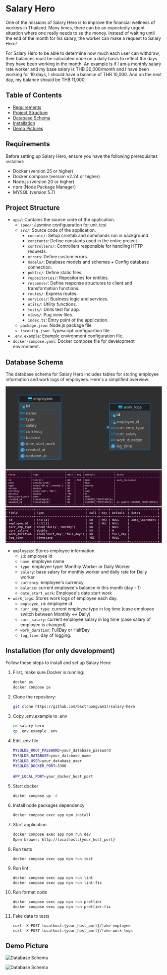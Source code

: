 # Salary Hero

One of the missions of Salary Hero is to improve the financial wellness of workers in Thailand.
Many times, there can be an expectedly urgent situation where one really needs to se the money.
Instead of waiting until the end of the month for his salary, the worker can make a request to
Salary Hero!

For Salary Hero to be able to determine how much each user can withdraw, their balances must be
calculated once on a daily basis to reflect the days they have been working in the month. An
example is if I am a monthly salary rate worker and my base salary is THB 30,000/month and I have
been working for 10 days, I should have a balance of THB 10,000. And on the next day, my balance
should be THB 11,000.

## Table of Contents

- [Requirements](#requirements)
- [Project Structure](#project-structure)
- [Database Schema](#database-schema)
- [Installation](#installation)
- [Demo Pictures](#demo-pictures)

## Requirements

Before setting up Salary Hero, ensure you have the following prerequisites installed:

- Docker (version 25 or higher)
- Docker compose (version v2.24 or higher)
- Node.js (version 20 or higher)
- npm (Node Package Manager)
- MYSQL (version 5.7)

## Project Structure


- `app/`: Contains the source code of the application.
    - `spec/`: Jasmine configuaration for unit test
    - `src/`: Source code of the application.
        - `console/`: Setup crontab and commands run in background.
        - `constants`: Define constants used in the entire project.
        - `controllers/`: Controllers responsible for handling HTTP requests.
        - `errors`: Define custom errors.
        - `models/`: Database models and schemas + Config database connection.
        - `public/`: Define static files.
        - `repositories/`: Repositories for entities.
        - `response/`: Define response structures to client and transformation functions.
        - `routes/`: Express routes.
        - `services/`: Business logic and services.
        - `utils/`: Utility functions.
        - `tests/`: Units test for app.
        - `views/`: Pug view files.
        - `index.ts`: Entry point of the application.
    - `package.json`: Node.js package file
    - `tsconfig.json`: Typescript configuartion file
- `.env.example`: Example environment configuration file.
- `docker-compose.yaml`: Docker compose file for development environment.

## Database Schema

The database schema for Salary Hero includes tables for storing employee information and work logs of employees. Here's a simplified overview:

![Database Schema](docs/img/db-schema.png)
![Database Schema](docs/img/emp.png)
![Database Schema](docs/img/log.png)

- `employees`: Stores employee information.
    - `id`: employee id
    - `name`: employee name
    - `type`: employee type: Monthly Worker or Daily Worker
    - `salary`: base salary for monthly worker and daily rate for Daily worker
    - `currency`: employee's currency
    - `balance`: current employee's balance in this month (day - 1)
    - `date_start_work`: Employee's date start work
- `work_logs`: Stores work logs of employee each day.
    - `employee_id`: employee id
    - `curr_emp_type`: current employee type in log time (case employee switch between Monthly <-> Daily)
    - `curr_salary`: current employee salary in log time (case salary of employee is changed)
    - `work_duration`: FullDay or HalfDay
    - `log_time`: day of logging.


## Installation (for only development)

Follow these steps to install and set up Salary Hero:

1. First, make sure Docker is running:

   ``` bash
   docker ps
   docker compose ps 
2. Clone the repository:

   ```bash
   git clone https://github.com/bactruongvan17/salary-hero
3. Copy .env.example to .env

    ```bash
    cd salary-hero
    cp .env.example .env
4. Edit .env file

    ```bash
    MYSQLDB_ROOT_PASSWORD=your_database_password
    MYSQLDB_DATABASE=your_database_name
    MYSQLDB_USER=your_database_user
    MYSQLDB_DOCKER_PORT=3306

    APP_LOCAL_PORT=your_docker_host_port
5. Start docker

    ```bash
    docker compose up -d
6. Install node packages dependency

    ```bash
    docker compose exec app npm install
7. Start application

    ```bash
    docker compose exec app npm run dev
    Open brower: http://localhost:{your_host_port}
8. Run tests

    ```
    docker compose exec app npn run test
9. Run lint

    ```
    docker compose exec app npn run lint
    docker compose exec app npn run lint:fix
10. Run format code

    ```
    docker compose exec app npn run prettier
    docker compose exec app npn run prettier:fix
11. Fake data to tests

    ```
    curl -X POST localhost:{your_host_port}/fake-employee
    curl -X POST localhost:{your_host_port}/fake-work-logs
## Demo Picture

![Database Schema](docs/img/demo1.png)


![Database Schema](docs/img/demo2.png)